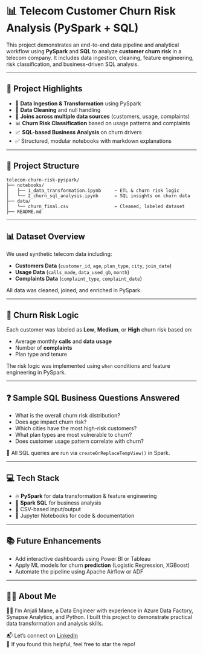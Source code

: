 
# 📊 Telecom Customer Churn Risk Analysis (PySpark + SQL)

This project demonstrates an end-to-end data pipeline and analytical workflow using **PySpark** and **SQL** to analyze **customer churn risk** in a telecom company. It includes data ingestion, cleaning, feature engineering, risk classification, and business-driven SQL analysis.

---

## 🚀 Project Highlights

- 🔄 **Data Ingestion & Transformation** using PySpark
- 🧼 **Data Cleaning** and null handling
- 🔗 **Joins across multiple data sources** (customers, usage, complaints)
- 📊 **Churn Risk Classification** based on usage patterns and complaints
- 📈 **SQL-based Business Analysis** on churn drivers
- ✅ Structured, modular notebooks with markdown explanations

---

## 📁 Project Structure

```
telecom-churn-risk-pyspark/
├── notebooks/
│   ├── 1_data_transformation.ipynb     ← ETL & churn risk logic
│   └── 2_churn_sql_analysis.ipynb      ← SQL insights on churn data
├── data/
│   └── churn_final.csv                 ← Cleaned, labeled dataset
├── README.md
```

---

## 📊 Dataset Overview

We used synthetic telecom data including:

- **Customers Data** (`customer_id`, `age`, `plan_type`, `city`, `join_date`)
- **Usage Data** (`calls_made`, `data_used_gb`, `month`)
- **Complaints Data** (`complaint_type`, `complaint_date`)

All data was cleaned, joined, and enriched in PySpark.

---

## 🧠 Churn Risk Logic

Each customer was labeled as **Low**, **Medium**, or **High** churn risk based on:

- Average monthly **calls** and **data usage**
- Number of **complaints**
- Plan type and tenure

The risk logic was implemented using `when` conditions and feature engineering in PySpark.

---

## ❓ Sample SQL Business Questions Answered

- What is the overall churn risk distribution?
- Does age impact churn risk?
- Which cities have the most high-risk customers?
- What plan types are most vulnerable to churn?
- Does customer usage pattern correlate with churn?

📌 All SQL queries are run via `createOrReplaceTempView()` in Spark.

---

## 💻 Tech Stack

- 🔥 **PySpark** for data transformation & feature engineering
- 🧪 **Spark SQL** for business analysis
- 📄 CSV-based input/output
- 📝 Jupyter Notebooks for code & documentation

---

## 📚 Future Enhancements

- Add interactive dashboards using Power BI or Tableau
- Apply ML models for churn **prediction** (Logistic Regression, XGBoost)
- Automate the pipeline using Apache Airflow or ADF

---

## 🙋‍♀️ About Me

👩‍💻 I’m Anjali Mane, a Data Engineer with experience in Azure Data Factory, Synapse Analytics, and Python. I built this project to demonstrate practical data transformation and analysis skills.

📬 Let’s connect on [LinkedIn](https://www.linkedin.com/in/your-link/)  
🌟 If you found this helpful, feel free to star the repo!
